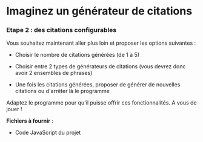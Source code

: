 # Imaginez un générateur de citations

### Etape 2 : des citations configurables

Vous souhaitez maintenant aller plus loin et proposer les options suivantes :

* Choisir le nombre de citations générées (de 1 à 5)

* Choisir entre 2 types de générateurs de citations (vous devrez donc avoir 2 ensembles de phrases)

* Une fois les citations générées, proposer de générer de nouvelles citations ou d'arrêter là le programme

Adaptez le programme pour qu'il puisse offrir ces fonctionnalités. A vous de jouer !

**Fichiers à fournir** :

* Code JavaScript du projet
